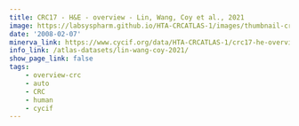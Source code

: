 ```yaml
---
title: CRC17 - H&E - overview - Lin, Wang, Coy et al., 2021
image: https://labsyspharm.github.io/HTA-CRCATLAS-1/images/thumbnail-crc17-he-overview.jpg
date: '2008-02-07'
minerva_link: https://www.cycif.org/data/HTA-CRCATLAS-1/crc17-he-overview
info_link: /atlas-datasets/lin-wang-coy-2021/
show_page_link: false
tags:
    - overview-crc
    - auto
    - CRC
    - human
    - cycif
---
```

